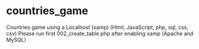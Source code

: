 # countries_game
Countries game using a Localhost (xamp) (Html, JavaScript, php, sql, css, csv)
Please run first 002_create_table.php after enabling xamp (Apache and MySQL)
